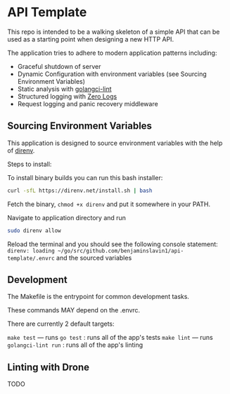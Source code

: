 # API Template

This repo is intended to be a walking skeleton of a simple API that can be used as a starting point when designing a new HTTP API. 

The application tries to adhere to modern application patterns including:
- Graceful shutdown of server
- Dynamic Configuration with environment variables (see Sourcing Environment Variables)
- Static analysis with [golangci-lint](https://github.com/golangci/golangci-lint)
- Structured logging with [Zero Logs](https://github.com/rs/zerolog)
- Request logging and panic recovery middleware


## Sourcing Environment Variables

This application is designed to source environment variables with the help of [direnv](https://direnv.net/).

Steps to install:

To install binary builds you can run this bash installer:
```sh
curl -sfL https://direnv.net/install.sh | bash
```

Fetch the binary, `chmod +x direnv` and put it somewhere in your PATH.

Navigate to application directory and run

```sh
sudo direnv allow
```

Reload the terminal and you should see the following console statement: `direnv: loading ~/go/src/github.com/benjaminslavin1/api-template/.envrc` and the sourced variables 

## Development

The Makefile is the entrypoint for common development tasks.

These commands MAY depend on the .envrc.

There are currently 2 default targets:

`make test` — runs `go test` : runs all of the app's tests
`make lint` — runs `golangci-lint run` : runs all of the app's linting

## Linting with Drone

TODO